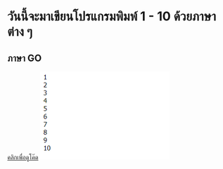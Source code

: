 # วันนี้จะมาเขียนโปรแกรมพิมพ์ 1 - 10 ด้วยภาษาต่าง ๆ

## ภาษา GO
[คลิกเพื่อดูโค๊ด](https://github.com/Kronwarin/Code-1-10/blob/master/GO.txt) 
![Image](https://github.com/Kronwarin/Code-1-10/blob/master/GO.png)

 
